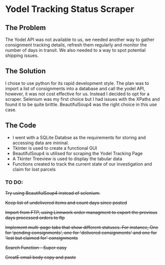 # Yodel Tracking Status Scraper
## The Problem

The Yodel API was not available to us, we needed another way to gather consignment tracking details, refresh them regularly and monitor the number of days in transit.
We also needed to a way to spot potential shipping issues.

## The Solution

I chose to use python for its rapid development style. The plan was to import a list of consignments into a database and call the yodel API, however, it was not cost effective for us. 
Instead I decided to opt for a scraper. Selenium was my first choice but I had issues with the XPaths and found it to be quite brittle. BeautifulSoup4 was the right choice in this use case.

## The Code
* I went with a SQLite Databse as the requirements for storing and accessing data are mininal.
* Tkinter is used to create a functional GUI
* BeautifulSoup4 is utilised for scraping the Yodel Tracking Page
* A Tkinter Treeview is used to display the tabular data
* Functions created to track the current state of our investigation and claim for lost parcels



### TO DO: 
~~Try using BeautifulSoup4 instead of selenium.~~

~~Keep list of undelivered items and count days since posted~~

~~Import from FTP, using Linnwork order managment to export the previous days processed orders to ftp~~

~~Implement multi-page tabs that show different statuses. For instance, One for 'pending consignments', one for 'delivered consignments' and one for 'lost but claimed for' consignments~~

~~Search Function - Super easy~~

~~CreatE email body copy and paste~~
